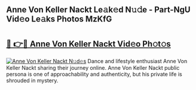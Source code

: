 ## Anne Von Keller Nackt Le𝚊k𝚎d N𝚞𝚍e - Part-NgU Vid𝚎o Le𝚊ks Photos MzKfG

# <h2><a href="http://fb8edxj.evod.top/?m=Anne+Von+Keller+Nackt">🔗 👉🔴 Anne Von Keller Nackt Vid𝚎o Ph𝚘t𝚘s</a></h2>

[![Anne Von Keller Nackt N𝚞d𝚎s](https://i.imgur.com/8V9OHl7.gif)](http://fb8edxj.evod.top/?m=Anne+Von+Keller+Nackt)
Dance and lifestyle enthusiast Anne Von Keller Nackt sharing their journey online. Anne Von Keller Nackt public persona is one of approachability and authenticity, but his private life is shrouded in mystery. 

